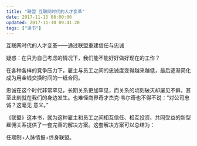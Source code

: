 ```yaml
---
title: "联盟 互联网时代的人才变革"
date: 2017-11-15 08:00:00
updated: 2017-11-30 09:41:20
tags: ["读书"]
---
```

互联网时代的人才变革——通过联盟重建信任与忠诚

  

疑惑：在只为自己考虑的情况下，我们能不能好好做好现在的工作？

  

在各种各样的竞争压力下，雇主与员工之间的忠诚度变得越来越低，最后逐渐简化成为用金钱交换时间的一纸合同。

  

忠诚在这个时代非常罕见，长期关系更加罕见，而关系的顷刻破灭却屡见不鲜，甚至此刻就在我们的身边发生。也难怪商界奇才杰克·韦尔奇也不得不说：“对公司忠诚？这毫无
意义。”

  

《联盟》这本书，就为这种雇主和员工之间相互信任、相互投资、共同受益的新型雇佣关系提供了一套完善的解决方案。这套解决方案可以总结为：

 任期制+人脉情报+终身联盟。

  

